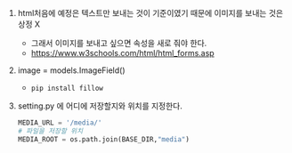 1. html처음에 예정은 텍스트만 보내는 것이 기준이였기 때문에 이미지를 보내는 것은 상정 X
    - 그래서 이미지를 보내고 싶으면 속성을 새로 줘야 한다.
    - https://www.w3schools.com/html/html_forms.asp
2. image = models.ImageField()
    - `pip install fillow`

3. setting.py 에 어디에 저장할지와 위치를 지정한다.
    ``` python
    MEDIA_URL = '/media/'
    # 파일을 저장할 위치
    MEDIA_ROOT = os.path.join(BASE_DIR,"media")
    ```